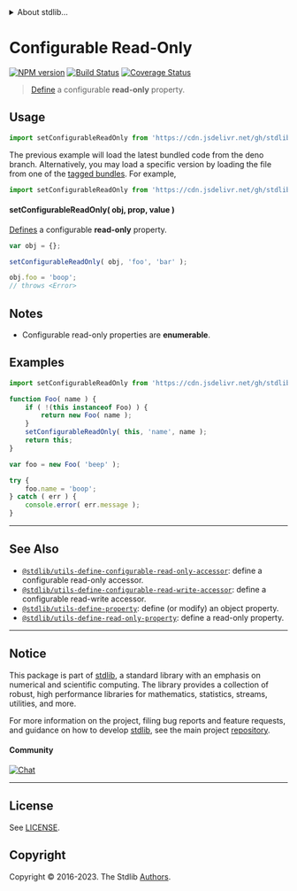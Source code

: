 <!--

@license Apache-2.0

Copyright (c) 2019 The Stdlib Authors.

Licensed under the Apache License, Version 2.0 (the "License");
you may not use this file except in compliance with the License.
You may obtain a copy of the License at

   http://www.apache.org/licenses/LICENSE-2.0

Unless required by applicable law or agreed to in writing, software
distributed under the License is distributed on an "AS IS" BASIS,
WITHOUT WARRANTIES OR CONDITIONS OF ANY KIND, either express or implied.
See the License for the specific language governing permissions and
limitations under the License.

-->


<details>
  <summary>
    About stdlib...
  </summary>
  <p>We believe in a future in which the web is a preferred environment for numerical computation. To help realize this future, we've built stdlib. stdlib is a standard library, with an emphasis on numerical and scientific computation, written in JavaScript (and C) for execution in browsers and in Node.js.</p>
  <p>The library is fully decomposable, being architected in such a way that you can swap out and mix and match APIs and functionality to cater to your exact preferences and use cases.</p>
  <p>When you use stdlib, you can be absolutely certain that you are using the most thorough, rigorous, well-written, studied, documented, tested, measured, and high-quality code out there.</p>
  <p>To join us in bringing numerical computing to the web, get started by checking us out on <a href="https://github.com/stdlib-js/stdlib">GitHub</a>, and please consider <a href="https://opencollective.com/stdlib">financially supporting stdlib</a>. We greatly appreciate your continued support!</p>
</details>

# Configurable Read-Only

[![NPM version][npm-image]][npm-url] [![Build Status][test-image]][test-url] [![Coverage Status][coverage-image]][coverage-url] <!-- [![dependencies][dependencies-image]][dependencies-url] -->

> [Define][@stdlib/utils/define-property] a configurable **read-only** property.



<section class="usage">

## Usage

```javascript
import setConfigurableReadOnly from 'https://cdn.jsdelivr.net/gh/stdlib-js/utils-define-configurable-read-only-property@deno/mod.js';
```
The previous example will load the latest bundled code from the deno branch. Alternatively, you may load a specific version by loading the file from one of the [tagged bundles](https://github.com/stdlib-js/utils-define-configurable-read-only-property/tags). For example,

```javascript
import setConfigurableReadOnly from 'https://cdn.jsdelivr.net/gh/stdlib-js/utils-define-configurable-read-only-property@v0.1.1-deno/mod.js';
```

#### setConfigurableReadOnly( obj, prop, value )

[Defines][@stdlib/utils/define-property] a configurable **read-only** property.

<!-- run throws: true -->

```javascript
var obj = {};

setConfigurableReadOnly( obj, 'foo', 'bar' );

obj.foo = 'boop';
// throws <Error>
```

</section>

<!-- /.usage -->

<section class="notes">

## Notes

-   Configurable read-only properties are **enumerable**.

</section>

<!-- /.notes -->

<section class="examples">

## Examples

<!-- eslint no-undef: "error" -->

```javascript
import setConfigurableReadOnly from 'https://cdn.jsdelivr.net/gh/stdlib-js/utils-define-configurable-read-only-property@deno/mod.js';

function Foo( name ) {
    if ( !(this instanceof Foo) ) {
        return new Foo( name );
    }
    setConfigurableReadOnly( this, 'name', name );
    return this;
}

var foo = new Foo( 'beep' );

try {
    foo.name = 'boop';
} catch ( err ) {
    console.error( err.message );
}
```

</section>

<!-- /.examples -->

<!-- Section for related `stdlib` packages. Do not manually edit this section, as it is automatically populated. -->

<section class="related">

* * *

## See Also

-   <span class="package-name">[`@stdlib/utils-define-configurable-read-only-accessor`][@stdlib/utils/define-configurable-read-only-accessor]</span><span class="delimiter">: </span><span class="description">define a configurable read-only accessor.</span>
-   <span class="package-name">[`@stdlib/utils-define-configurable-read-write-accessor`][@stdlib/utils/define-configurable-read-write-accessor]</span><span class="delimiter">: </span><span class="description">define a configurable read-write accessor.</span>
-   <span class="package-name">[`@stdlib/utils-define-property`][@stdlib/utils/define-property]</span><span class="delimiter">: </span><span class="description">define (or modify) an object property.</span>
-   <span class="package-name">[`@stdlib/utils-define-read-only-property`][@stdlib/utils/define-read-only-property]</span><span class="delimiter">: </span><span class="description">define a read-only property.</span>

</section>

<!-- /.related -->

<!-- Section for all links. Make sure to keep an empty line after the `section` element and another before the `/section` close. -->


<section class="main-repo" >

* * *

## Notice

This package is part of [stdlib][stdlib], a standard library with an emphasis on numerical and scientific computing. The library provides a collection of robust, high performance libraries for mathematics, statistics, streams, utilities, and more.

For more information on the project, filing bug reports and feature requests, and guidance on how to develop [stdlib][stdlib], see the main project [repository][stdlib].

#### Community

[![Chat][chat-image]][chat-url]

---

## License

See [LICENSE][stdlib-license].


## Copyright

Copyright &copy; 2016-2023. The Stdlib [Authors][stdlib-authors].

</section>

<!-- /.stdlib -->

<!-- Section for all links. Make sure to keep an empty line after the `section` element and another before the `/section` close. -->

<section class="links">

[npm-image]: http://img.shields.io/npm/v/@stdlib/utils-define-configurable-read-only-property.svg
[npm-url]: https://npmjs.org/package/@stdlib/utils-define-configurable-read-only-property

[test-image]: https://github.com/stdlib-js/utils-define-configurable-read-only-property/actions/workflows/test.yml/badge.svg?branch=v0.1.1
[test-url]: https://github.com/stdlib-js/utils-define-configurable-read-only-property/actions/workflows/test.yml?query=branch:v0.1.1

[coverage-image]: https://img.shields.io/codecov/c/github/stdlib-js/utils-define-configurable-read-only-property/main.svg
[coverage-url]: https://codecov.io/github/stdlib-js/utils-define-configurable-read-only-property?branch=main

<!--

[dependencies-image]: https://img.shields.io/david/stdlib-js/utils-define-configurable-read-only-property.svg
[dependencies-url]: https://david-dm.org/stdlib-js/utils-define-configurable-read-only-property/main

-->

[chat-image]: https://img.shields.io/gitter/room/stdlib-js/stdlib.svg
[chat-url]: https://app.gitter.im/#/room/#stdlib-js_stdlib:gitter.im

[stdlib]: https://github.com/stdlib-js/stdlib

[stdlib-authors]: https://github.com/stdlib-js/stdlib/graphs/contributors

[umd]: https://github.com/umdjs/umd
[es-module]: https://developer.mozilla.org/en-US/docs/Web/JavaScript/Guide/Modules

[deno-url]: https://github.com/stdlib-js/utils-define-configurable-read-only-property/tree/deno
[umd-url]: https://github.com/stdlib-js/utils-define-configurable-read-only-property/tree/umd
[esm-url]: https://github.com/stdlib-js/utils-define-configurable-read-only-property/tree/esm
[branches-url]: https://github.com/stdlib-js/utils-define-configurable-read-only-property/blob/main/branches.md

[stdlib-license]: https://raw.githubusercontent.com/stdlib-js/utils-define-configurable-read-only-property/main/LICENSE

<!-- <related-links> -->

[@stdlib/utils/define-configurable-read-only-accessor]: https://github.com/stdlib-js/utils-define-configurable-read-only-accessor/tree/deno

[@stdlib/utils/define-configurable-read-write-accessor]: https://github.com/stdlib-js/utils-define-configurable-read-write-accessor/tree/deno

[@stdlib/utils/define-property]: https://github.com/stdlib-js/utils-define-property/tree/deno

[@stdlib/utils/define-read-only-property]: https://github.com/stdlib-js/utils-define-read-only-property/tree/deno

<!-- </related-links> -->

</section>

<!-- /.links -->
